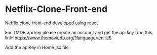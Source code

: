 # Netflix-Clone-Front-end
Netflix clone  front-end developed using react

For TMDB api key please create an account and get the api key fron this link:
https://www.themoviedb.org/?language=en-US

Add the apiKey in Home.jsx file
